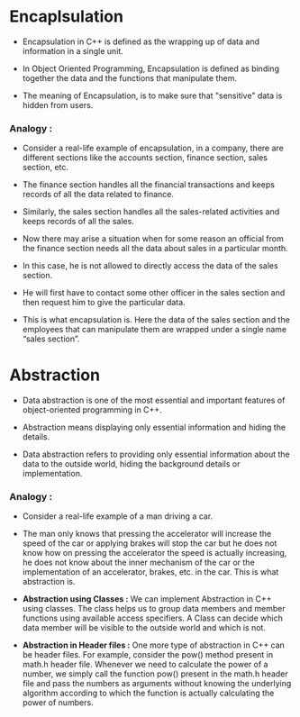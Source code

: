 # Encaplsulation 

- Encapsulation in C++ is defined as the wrapping up of data and information in a single unit. 

- In Object Oriented Programming, Encapsulation is defined as binding together the data and the functions that manipulate them.

- The meaning of Encapsulation, is to make sure that "sensitive" data is hidden from users.

### Analogy : 

- Consider a real-life example of encapsulation, in a company, there are different sections like the accounts section, finance section, sales section, etc. 

- The finance section handles all the financial transactions and keeps records of all the data related to finance. 

- Similarly, the sales section handles all the sales-related activities and keeps records of all the sales. 

- Now there may arise a situation when for some reason an official from the finance section needs all the data about sales in a particular month. 

- In this case, he is not allowed to directly access the data of the sales section. 

- He will first have to contact some other officer in the sales section and then request him to give the particular data. 

- This is what encapsulation is. Here the data of the sales section and the employees that can manipulate them are wrapped under a single name “sales section”.

# Abstraction

- Data abstraction is one of the most essential and important features of object-oriented programming in C++. 

- Abstraction means displaying only essential information and hiding the details. 

- Data abstraction refers to providing only essential information about the data to the outside world, hiding the background details or implementation. 

### Analogy :

- Consider a real-life example of a man driving a car. 

- The man only knows that pressing the accelerator will increase the speed of the car or applying brakes will stop the car but he does not know how on pressing the accelerator the speed is actually increasing, he does not know about the inner mechanism of the car or the implementation of an accelerator, brakes, etc. in the car. This is what abstraction is.

- **Abstraction using Classes :** We can implement Abstraction in C++ using classes. The class helps us to group data members and member functions using available access specifiers. A Class can decide which data member will be visible to the outside world and which is not.

- **Abstraction in Header files :** One more type of abstraction in C++ can be header files. For example, consider the pow() method present in math.h header file. Whenever we need to calculate the power of a number, we simply call the function pow() present in the math.h header file and pass the numbers as arguments without knowing the underlying algorithm according to which the function is actually calculating the power of numbers.
